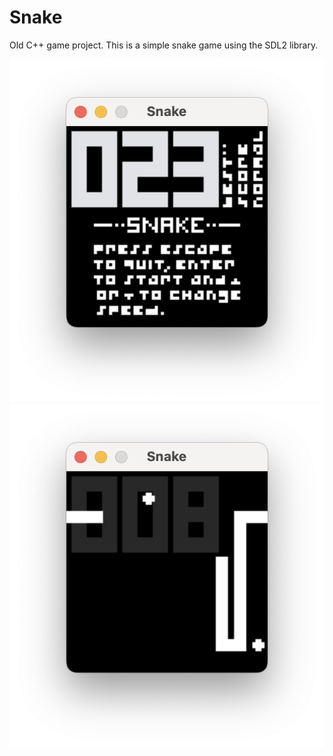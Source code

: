 # Snake

Old C++ game project. This is a simple snake game using the SDL2 library.

![run example](IMG_1.jpg)![run example](IMG_2.jpg)
